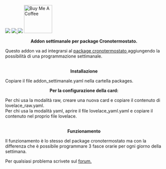 <img src="https://img.shields.io/badge/Versione-0.1-brightgreen">  <a href="https://forum.hassiohelp.eu/showthread.php?tid=503"><img src="https://img.shields.io/badge/Forum-hassiohelp-blue"> <img src="https://img.shields.io/badge/Aggiornato-si-orange"></a> <a href="https://www.buymeacoffee.com/mariocandida80"><img src="https://cdn.buymeacoffee.com/buttons/default-orange.png" width="90" alt="Buy Me A Coffee"> </a>
<br> 
<p align="center"/> <b>Addon settimanale per package Cronotermostato.</b> <br> </p>
Questo addon va ad integrarsi al <a href="https://github.com/mariocandida80/cronotermostato">package cronotermostato </a>aggiungendo la possibilità di una programmazione settimanale. <br>
<br>
<p align="center"/> <b>Installazione</b> <br> </p>
Copiare il file addon_settimanale.yaml nella cartella packages.</p>

<p align="center"/> <b>Per la configurazione della card:</b><br> </p>
Per chi usa la modalità raw, creare una nuova card e copiare il contenuto di lovelace_raw.yaml.<br>
Per chi usa la modalità yaml, aprire il file lovelace_yaml.yaml e copiare il contenuto nel proprio file lovelace. <br>
<br>
<p align="center"/> <b>Funzionamento</b><br> </p>
Il funzionamento è lo stesso del package cronotermostato ma con la differenza che è possibile programmare 3 fasce 
orarie per ogni giorno della settimana.<br>


Per qualsiasi problema scrivete sul <a href="https://forum.hassiohelp.eu/showthread.php?tid=503">forum.</a><br>
